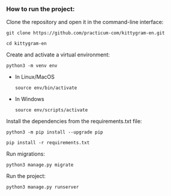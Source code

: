 ### How to run the project:

Clone the repository and open it in the command-line interface:

```
git clone https://github.com/practicum-com/kittygram-en.git
```

```
cd kittygram-en
```

Create and activate a virtual environment:

```
python3 -m venv env
```

* In Linux/MacOS

    ```
    source env/bin/activate
    ```

* In Windows

    ```
    source env/scripts/activate
    ```

Install the dependencies from the requirements.txt file:

```
python3 -m pip install --upgrade pip
```

```
pip install -r requirements.txt
```

Run migrations:

```
python3 manage.py migrate
```

Run the project:

```
python3 manage.py runserver
```

